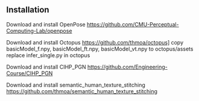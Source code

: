 ##  Installation
Download and install OpenPose https://github.com/CMU-Perceptual-Computing-Lab/openpose

Download and install Octopus https://github.com/thmoa/octopus]
copy basicModel_f.npy, basicModel_ft.npy, basicModel_vt.npy to octopus/assets
replace infer_single.py in octopus

Download and install CIHP_PGN https://github.com/Engineering-Course/CIHP_PGN

Download and install semantic_human_texture_stitching https://github.com/thmoa/semantic_human_texture_stitching